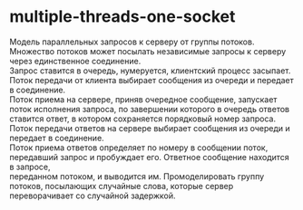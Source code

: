 # multiple-threads-one-socket

Модель параллельных запросов к серверу от группы потоков. Множество потоков может посылать независимые запросы к серверу через единственное соединение.  
Запрос ставится в очередь, нумеруется, клиентский процесс засыпает. Поток передачи от клиента выбирает сообщения из очереди и передает в соединение.  
Поток приема на сервере, приняв очередное сообщение, запускает поток исполнения запроса, по завершении которого в очередь ответов ставится ответ,
в котором сохраняется порядковый номер запроса. Поток передачи ответов на сервере выбирает сообщения из очереди и передает в соединение.  
Поток приема ответов определяет по номеру в сообщении поток, передавший запрос и пробуждает его. Ответное сообщение находится в запросе,  
переданном потоком, и выводится им. Промоделировать группу потоков, посылающих случайные слова, которые сервер переворачивает со случайной задержкой.  

